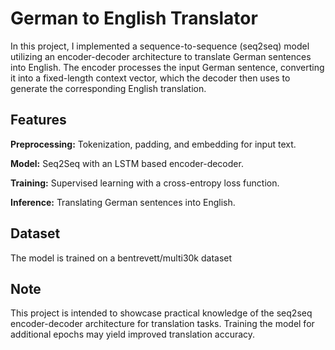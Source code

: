 
# German to English Translator

In this project, I implemented a sequence-to-sequence (seq2seq) model utilizing an encoder-decoder architecture to translate German sentences into English. The encoder processes the input German sentence, converting it into a fixed-length context vector, which the decoder then uses to generate the corresponding English translation.



## Features

**Preprocessing:** Tokenization, padding, and embedding for input text.

**Model:** Seq2Seq with an LSTM based encoder-decoder.

**Training:** Supervised learning with a cross-entropy loss function.

**Inference:** Translating German sentences into English.
## Dataset

The model is trained on a bentrevett/multi30k dataset
## Note

This project is intended to showcase practical knowledge of the seq2seq encoder-decoder architecture for translation tasks. Training the model for additional epochs may yield improved translation accuracy. 
